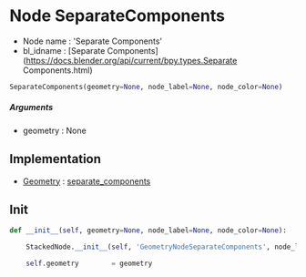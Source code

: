 # Node SeparateComponents

- Node name : 'Separate Components'
- bl_idname : [Separate Components](https://docs.blender.org/api/current/bpy.types.Separate Components.html)


``` python
SeparateComponents(geometry=None, node_label=None, node_color=None)
```
##### Arguments

- geometry : None

## Implementation

- [Geometry](/docs/GeoNodes/Geometry.md) : [separate_components](/docs/GeoNodes/Geometry.md#separate_components)

## Init

``` python
def __init__(self, geometry=None, node_label=None, node_color=None):

    StackedNode.__init__(self, 'GeometryNodeSeparateComponents', node_label=node_label, node_color=node_color)

    self.geometry        = geometry
```
